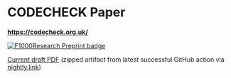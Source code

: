 # CODECHECK Paper

**https://codecheck.org.uk/**

[![F1000Research Preprint badge](https://img.shields.io/badge/%F0%9F%93%83%20F1000Research%20Preprint-10.12688%2Ff1000research.51738.1-F2673C)](https://doi.org/10.12688/f1000research.51738.1)

[Current draft PDF](https://nightly.link/codecheckers/paper/workflows/pdf/master/codecheck-paper.zip) (zipped artifact from latest successful GitHub action via [nightly.link](https://nightly.link/))
